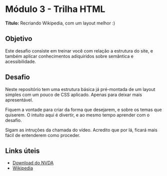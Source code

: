 # Módulo 3 - Trilha HTML

**Título:** Recriando Wikipedia, com um layout melhor :)

## Objetivo

Este desafio consiste em treinar você com relação a estrutura do site, e também aplicar conhecimentos adiquiridos sobre semântica e acessibilidade.

## Desafio

Neste repositório tem uma estrutura básica já pré-montada de um layout simples com um pouco de CSS aplicado. Apenas para deixar mais apresentável.

Fiquem a vontade para criar da forma que desejarem, e sobre os temas que quiserem. O intuito aqui é divertir, e ao mesmo tempo aprender com o desafio.

Sigam as intruções da chamada do vídeo. Acredito que por lá, ficará mais fácil de entenderem como proceder.

## Links úteis

- [Download do NVDA](https://www.nvaccess.org/download/)
- [Wikipedia](https://pt.wikipedia.org/)
